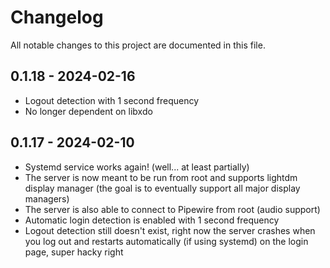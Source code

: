 # Changelog
All notable changes to this project are documented in this file.

## 0.1.18 - 2024-02-16

- Logout detection with 1 second frequency
- No longer dependent on libxdo

## 0.1.17 - 2024-02-10

- Systemd service works again! (well... at least partially)
- The server is now meant to be run from root and supports lightdm display manager (the goal is to eventually support all major display managers)
- The server is also able to connect to Pipewire from root (audio support)
- Automatic login detection is enabled with 1 second frequency
- Logout detection still doesn't exist, right now the server crashes when you log out and restarts automatically (if using systemd) on the login page, super hacky right 